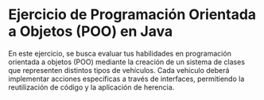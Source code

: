 # Ejercicio de Programación Orientada a Objetos (POO) en Java
En este ejercicio, se busca evaluar tus habilidades en programación orientada a objetos (POO) mediante la creación de un sistema de clases que representen distintos tipos de vehículos. Cada vehículo deberá implementar acciones específicas a través de interfaces, permitiendo la reutilización de código y la aplicación de herencia.
#
